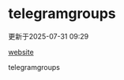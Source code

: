 # telegramgroups
更新于2025-07-31 09:29

[website](https://allgroups.github.io/telegramgroups/)

telegramgroups
